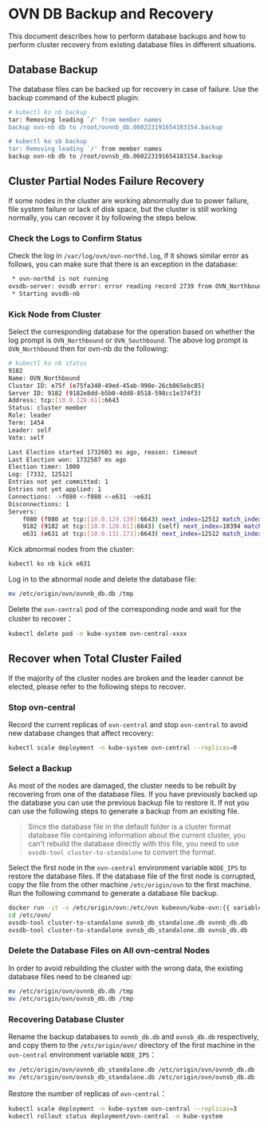 # OVN DB Backup and Recovery

This document describes how to perform database backups and how to
perform cluster recovery from existing database files in different situations.

## Database Backup

The database files can be backed up for recovery in case of failure. Use
the backup command of the kubectl plugin:

```bash
# kubectl ko nb backup
tar: Removing leading `/' from member names
backup ovn-nb db to /root/ovnnb_db.060223191654183154.backup

# kubectl ko sb backup
tar: Removing leading `/' from member names
backup ovn-nb db to /root/ovnsb_db.060223191654183154.backup
```

## Cluster Partial Nodes Failure Recovery

If some nodes in the cluster are working abnormally due to power failure,
file system failure or lack of disk space, but the cluster is still working normally, you can recover it by following the steps below.

### Check the Logs to Confirm Status

Check the log in `/var/log/ovn/ovn-northd.log`, if it shows similar error as follows,
you can make sure that there is an exception in the database:

```bash
 * ovn-northd is not running
ovsdb-server: ovsdb error: error reading record 2739 from OVN_Northbound log: record 2739 advances commit index to 6308 but last log index is 6307
 * Starting ovsdb-nb
```

### Kick Node from Cluster

Select the corresponding database for the operation based on whether the log prompt is `OVN_Northbound` or `OVN_Southbound`.
The above log prompt is `OVN_Northbound` then for ovn-nb do the following:

```bash
# kubectl ko nb status
9182
Name: OVN_Northbound
Cluster ID: e75f (e75fa340-49ed-45ab-990e-26cb865ebc85)
Server ID: 9182 (9182e8dd-b5b0-4dd8-8518-598cc1e374f3)
Address: tcp:[10.0.128.61]:6643
Status: cluster member
Role: leader
Term: 1454
Leader: self
Vote: self

Last Election started 1732603 ms ago, reason: timeout
Last Election won: 1732587 ms ago
Election timer: 1000
Log: [7332, 12512]
Entries not yet committed: 1
Entries not yet applied: 1
Connections: ->f080 <-f080 <-e631 ->e631
Disconnections: 1
Servers:
    f080 (f080 at tcp:[10.0.129.139]:6643) next_index=12512 match_index=12510 last msg 63 ms ago
    9182 (9182 at tcp:[10.0.128.61]:6643) (self) next_index=10394 match_index=12510
    e631 (e631 at tcp:[10.0.131.173]:6643) next_index=12512 match_index=0
```

Kick abnormal nodes from the cluster:

```bash
kubectl ko nb kick e631
```

Log in to the abnormal node and delete the database file:

```bash
mv /etc/origin/ovn/ovnnb_db.db /tmp
```

Delete the `ovn-central` pod of the corresponding node and wait for the cluster to recover：

```bash
kubectl delete pod -n kube-system ovn-central-xxxx
```

## Recover when Total Cluster Failed

If the majority of the cluster nodes are broken and the leader cannot be elected, please refer to the following steps to recover.

### Stop ovn-central

Record the current replicas of `ovn-central` and stop `ovn-central` to avoid new database changes that affect recovery:

```bash
kubectl scale deployment -n kube-system ovn-central --replicas=0
```

### Select a Backup

As most of the nodes are damaged, the cluster needs to be rebuilt by recovering from one of the database files.
If you have previously backed up the database you can use the previous backup file to restore it.
If not you can use the following steps to generate a backup from an existing file.

> Since the database file in the default folder is a cluster format database file containing information about
> the current cluster, you can't rebuild the database directly with this file,
> you need to use `ovsdb-tool cluster-to-standalone` to convert the format.

Select the first node in the `ovn-central` environment variable `NODE_IPS` to restore the database files.
If the database file of the first node is corrupted, copy the file from the other machine `/etc/origin/ovn` to
the first machine. Run the following command to generate a database file backup.

```bash
docker run -it -v /etc/origin/ovn:/etc/ovn kubeovn/kube-ovn:{{ variables.version }} bash
cd /etc/ovn/
ovsdb-tool cluster-to-standalone ovnnb_db_standalone.db ovnnb_db.db
ovsdb-tool cluster-to-standalone ovnsb_db_standalone.db ovnsb_db.db
```

### Delete the Database Files on All ovn-central Nodes

In order to avoid rebuilding the cluster with the wrong data, the existing database files need to be cleaned up:

```bash
mv /etc/origin/ovn/ovnnb_db.db /tmp
mv /etc/origin/ovn/ovnsb_db.db /tmp
```

### Recovering Database Cluster

Rename the backup databases to `ovnnb_db.db` and `ovnsb_db.db` respectively,
and copy them to the `/etc/origin/ovn/` directory of the first machine in the `ovn-central` environment variable `NODE_IPS`：

```bash
mv /etc/origin/ovn/ovnnb_db_standalone.db /etc/origin/ovn/ovnnb_db.db
mv /etc/origin/ovn/ovnsb_db_standalone.db /etc/origin/ovn/ovnsb_db.db
```

Restore the number of replicas of `ovn-central`：

```bash
kubectl scale deployment -n kube-system ovn-central --replicas=3
kubectl rollout status deployment/ovn-central -n kube-system
```
